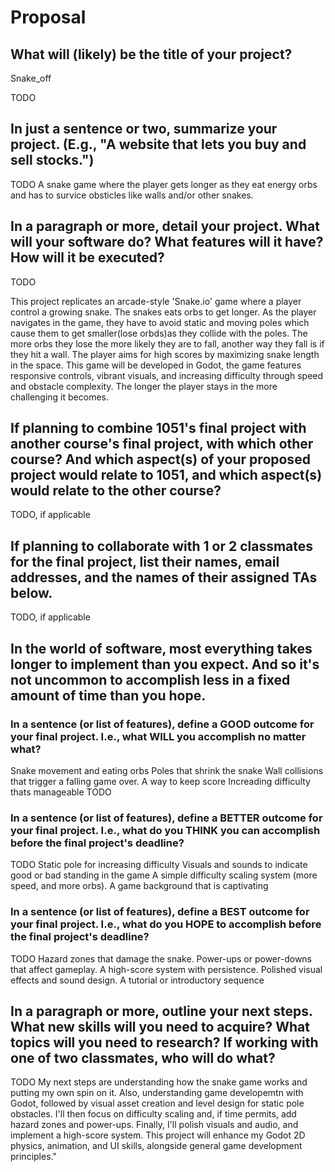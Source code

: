# Proposal

## What will (likely) be the title of your project?
Snake_off

TODO

## In just a sentence or two, summarize your project. (E.g., "A website that lets you buy and sell stocks.")

TODO
A snake game where the player gets longer as they eat energy orbs and has to survice obsticles like walls and/or other snakes.

## In a paragraph or more, detail your project. What will your software do? What features will it have? How will it be executed?

TODO

 This project replicates  an arcade-style 'Snake.io' game  where a player control a growing snake. The snakes eats orbs to get longer. As the player navigates in the game, they have to avoid static and moving poles which cause them to get smaller(lose orbds)as they collide with the poles. The more orbs they lose the more likely they are to fall, another way they fall is if they hit a wall. The player  aims for high scores by maximizing snake length in the space. This game will be developed in Godot, the game features responsive controls, vibrant visuals, and increasing difficulty through speed and obstacle complexity. The longer the player stays in the more challenging it becomes. 


## If planning to combine 1051's final project with another course's final project, with which other course? And which aspect(s) of your proposed project would relate to 1051, and which aspect(s) would relate to the other course?

TODO, if applicable

## If planning to collaborate with 1 or 2 classmates for the final project, list their names, email addresses, and the names of their assigned TAs below.

TODO, if applicable

## In the world of software, most everything takes longer to implement than you expect. And so it's not uncommon to accomplish less in a fixed amount of time than you hope.

### In a sentence (or list of features), define a GOOD outcome for your final project. I.e., what WILL you accomplish no matter what?
Snake movement and eating orbs
Poles that shrink the snake
Wall collisions that trigger a falling game over.
A way to keep score
Increading difficulty thats manageable
TODO

### In a sentence (or list of features), define a BETTER outcome for your final project. I.e., what do you THINK you can accomplish before the final project's deadline?

TODO
Static pole for increasing difficulty
Visuals and sounds to indicate good or bad standing in the game
A simple difficulty scaling system (more speed, and more orbs).
A game background that is captivating

### In a sentence (or list of features), define a BEST outcome for your final project. I.e., what do you HOPE to accomplish before the final project's deadline?

TODO
Hazard zones that damage the snake.
Power-ups or power-downs that affect gameplay.
A high-score system with persistence.
Polished visual effects and sound design.
A tutorial or introductory sequence

## In a paragraph or more, outline your next steps. What new skills will you need to acquire? What topics will you need to research? If working with one of two classmates, who will do what?

TODO
My next steps  are understanding how the snake game works and putting my own spin on it. Also, understanding game developemtn with Godot, followed by visual asset creation and level design for static pole obstacles. I'll then focus on difficulty scaling and, if time permits, add hazard zones and power-ups. Finally, I'll polish visuals and audio, and implement a high-score system. This project will enhance my Godot 2D physics, animation, and UI skills, alongside general game development principles."